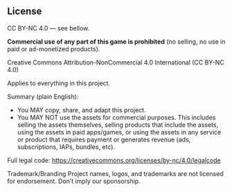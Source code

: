 ## License

CC BY-NC 4.0 — see bellow.

**Commercial use of any part of this game is prohibited** (no selling, no use in paid or ad-monetized products).

Creative Commons Attribution-NonCommercial 4.0 International (CC BY-NC 4.0)

Applies to everything in this project.

Summary (plain English):
- You MAY copy, share, and adapt this project.
- You MAY NOT use the assets for commercial purposes. This includes selling the assets themselves,
  selling products that include the assets, using the assets in paid apps/games, or using the assets
  in any service or product that requires payment or generates revenue (ads, subscriptions, IAPs, bundles, etc).

Full legal code: https://creativecommons.org/licenses/by-nc/4.0/legalcode

Trademark/Branding
Project names, logos, and trademarks are not licensed for endorsement. Don’t imply our sponsorship.
